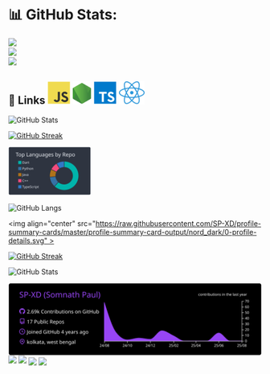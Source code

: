 # 📊 GitHub Stats:
![](https://github-readme-stats.vercel.app/api?username=sanashaju&theme=dark&hide_border=false&include_all_commits=false&count_private=false)<br/>
![](https://nirzak-streak-stats.vercel.app/?user=sanashaju&theme=dark&hide_border=false)<br/>
![](https://github-readme-stats.vercel.app/api/top-langs/?username=sanashaju&theme=dark&hide_border=false&include_all_commits=false&count_private=false&layout=compact)


## 🔗 Links <img src="svgs/logo-javascript.svg" style="height: 45px;" /> <img src="svgs/logo-nodejs.svg" style="height: 45px;" /> <img src="svgs/logo-typescript.svg" style="height: 45px;" /> <img src="images/react.png" style="height: 45px;" />    


![GitHub Stats](https://github-readme-stats.vercel.app/api?username=sanashaju&show_icons=true&theme=midnight-purple)


[![GitHub Streak](https://streak-stats.demolab.com?user=sanashaju&theme=dark&background=1A0026)](https://git.io/streak-stats)

<img src="https://raw.githubusercontent.com/SP-XD/profile-summary-cards/master/profile-summary-card-output/nord_dark/1-repos-per-language.svg" width="32.5%">

![GitHub Langs](https://github-readme-stats.vercel.app/api/top-langs/?username=sanashaju&layout=compact&theme=nblue-gree)


<img align="center" src="https://raw.githubusercontent.com/SP-XD/profile-summary-cards/master/profile-summary-card-output/nord_dark/0-profile-details.svg" >




[![GitHub Streak](https://streak-stats.demolab.com?user=sanashaju&theme=dark&background=340D43E3&border=A3318FED)](https://git.io/streak-stats)

![GitHub Stats](https://github-readme-stats.vercel.app/api?username=sanashaju&show_icons=true&theme=midnight-purple&border_color=A3318F)

<img align="center" src="https://raw.githubusercontent.com/SP-XD/profile-summary-cards/master/profile-summary-card-output/midnight_purple/0-profile-details.svg">

<img src="https://github-profile-summary-cards.vercel.app/api/cards/stats?username=sanashaju&theme=jolly" width="32.5%">

<img src="https://github-profile-summary-cards.vercel.app/api/cards/most-commit-language?username=adhilunnikrishnan&theme=solarized&exclude={exclude}" width="32.5%">

<img align="center" src="https://github-profile-summary-cards.vercel.app/api/cards/profile-details?username=adhilunnikrishnan&theme=midnight-purple&border_color=A3318F" >

<img align="center" src="https://github-profile-summary-cards.vercel.app/api/cards/profile-details?username=sanashaju&theme=jolly" >

